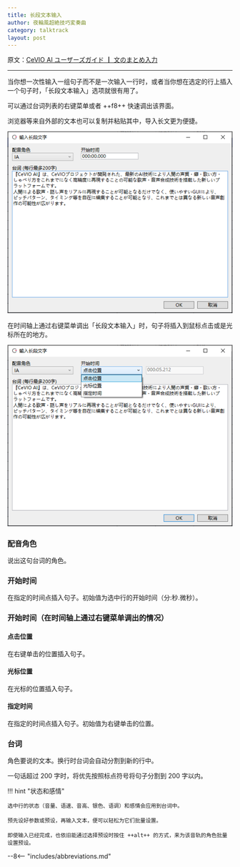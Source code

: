 ```yaml
---
title: 长段文本输入
author: 夜輪風超絶技巧変奏曲
category: talktrack
layout: post
---
```

原文：[CeVIO AI ユーザーズガイド ┃ 文のまとめ入力](https://cevio.jp/guide/cevio_ai/talktrack/longsentence/)

---
当你想一次性输入一组句子而不是一次输入一行时，或者当你想在选定的行上插入一个句子时，「长段文本输入」选项就很有用了。

可以通过台词列表的右键菜单或者 ++f8++ 快速调出该界面。

浏览器等来自外部的文本也可以复制并粘贴其中，导入长文更为便捷。

![invoke Enter Text Collectively](images/3.4.1.png)

在时间轴上通过右键菜单调出「长段文本输入」时，句子将插入到鼠标点击或是光标所在的地方。

![invoke Enter Text Collectively on Timeline](images/3.4.2.png)

### 配音角色

说出这句台词的角色。

### 开始时间

在指定的时间点插入句子。初始值为选中行的开始时间（分:秒.微秒）。

### 开始时间（在时间轴上通过右键菜单调出的情况）

#### 点击位置

在右键单击的位置插入句子。

#### 光标位置

在光标的位置插入句子。

#### 指定时间

在指定的时间点插入句子。初始值为右键单击的位置。

### 台词

角色要说的文本。换行时台词会自动分割到新的行中。

一句话超过 200 字时，将优先按照标点符号将句子分割到 200 字以内。

!!! hint "状态和感情"

    选中行的状态（音量、语速、音高、银色、语调）和感情会应用到台词中。

    预先设好参数或预设，再输入文本，便可以轻松为它们批量设置。
    
    即使输入已经完成，也依旧能通过选择预设时按住 ++alt++ 的方式，来为该音轨的角色批量设置预设。

--8<-- "includes/abbreviations.md"
